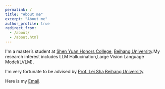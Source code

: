 ```yaml
---
permalink: /
title: "About me"
excerpt: "About me"
author_profile: true
redirect_from: 
  - /about/
  - /about.html
---
```


I'm a master’s student at [Shen Yuan Honors College](https://hc.buaa.edu.cn/), [Beihang University](https://www.buaa.edu.cn/).My research interest includes LLM Hallucination,Large Vision Language Model(LVLM).

I'm very fortunate to be advised by [Prof. Lei Sha](https://shalei120.github.io/),[Beihang University](https://www.buaa.edu.cn/).

Here is my [Email](mailto:20377383@buaa.edu.cn).
